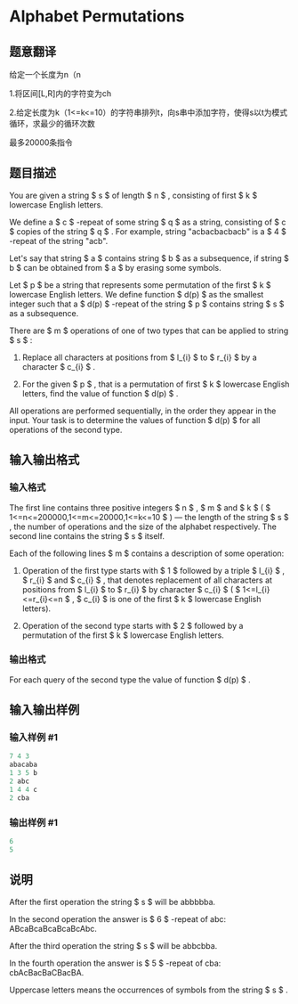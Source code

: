 # Alphabet Permutations

## 题意翻译

给定一个长度为n（n

1.将区间[L,R]内的字符变为ch

2.给定长度为k（1<=k<=10）的字符串排列t，向s串中添加字符，使得s以t为模式循环，求最少的循环次数

最多20000条指令

## 题目描述

You are given a string $ s $ of length $ n $ , consisting of first $ k $ lowercase English letters.

We define a $ c $ -repeat of some string $ q $ as a string, consisting of $ c $ copies of the string $ q $ . For example, string "acbacbacbacb" is a $ 4 $ -repeat of the string "acb".

Let's say that string $ a $ contains string $ b $ as a subsequence, if string $ b $ can be obtained from $ a $ by erasing some symbols.

Let $ p $ be a string that represents some permutation of the first $ k $ lowercase English letters. We define function $ d(p) $ as the smallest integer such that a $ d(p) $ -repeat of the string $ p $ contains string $ s $ as a subsequence.

There are $ m $ operations of one of two types that can be applied to string $ s $ :

1. Replace all characters at positions from $ l_{i} $ to $ r_{i} $ by a character $ c_{i} $ .

2. For the given $ p $ , that is a permutation of first $ k $ lowercase English letters, find the value of function $ d(p) $ .

All operations are performed sequentially, in the order they appear in the input. Your task is to determine the values of function $ d(p) $ for all operations of the second type.

## 输入输出格式

### 输入格式

The first line contains three positive integers $ n $ , $ m $ and $ k $ ( $ 1<=n<=200000,1<=m<=20000,1<=k<=10 $ ) — the length of the string $ s $ , the number of operations and the size of the alphabet respectively. The second line contains the string $ s $ itself.

Each of the following lines $ m $ contains a description of some operation:

1. Operation of the first type starts with $ 1 $ followed by a triple $ l_{i} $ , $ r_{i} $ and $ c_{i} $ , that denotes replacement of all characters at positions from $ l_{i} $ to $ r_{i} $ by character $ c_{i} $ ( $ 1<=l_{i}<=r_{i}<=n $ , $ c_{i} $ is one of the first $ k $ lowercase English letters).

2. Operation of the second type starts with $ 2 $ followed by a permutation of the first $ k $ lowercase English letters.

### 输出格式

For each query of the second type the value of function $ d(p) $ .

## 输入输出样例

### 输入样例 #1

```cpp
7 4 3
abacaba
1 3 5 b
2 abc
1 4 4 c
2 cba

```
### 输出样例 #1

```cpp
6
5

```
## 说明

After the first operation the string $ s $ will be abbbbba.

In the second operation the answer is $ 6 $ -repeat of abc: ABcaBcaBcaBcaBcAbc.

After the third operation the string $ s $ will be abbcbba.

In the fourth operation the answer is $ 5 $ -repeat of cba: cbAcBacBaCBacBA.

Uppercase letters means the occurrences of symbols from the string $ s $ .

